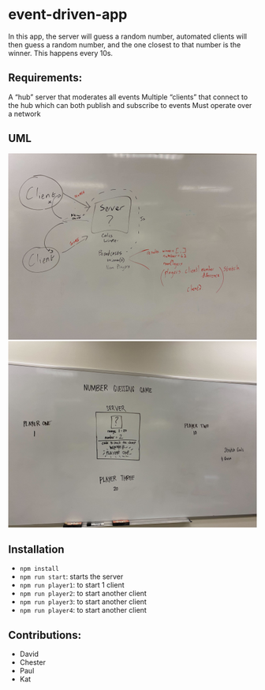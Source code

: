 # event-driven-app

In this app, the server will guess a random number, automated clients will then guess a random number, and the one closest to that number is the winner.
This happens every 10s.

## Requirements:
A “hub” server that moderates all events
Multiple “clients” that connect to the hub which can both publish and subscribe to events
Must operate over a network


## UML
![Game Overview](WhiteBoard/IMG_6740.jpg)
![Network and Data Modeling](WhiteBoard/IMG_6739.jpg)


## Installation
- `npm install`
- `npm run start`: starts the server
- `npm run player1`: to start 1 client
- `npm run player2`: to start another client
- `npm run player3`: to start another client
- `npm run player4`: to start another client



## Contributions:
- David
- Chester
- Paul
- Kat

